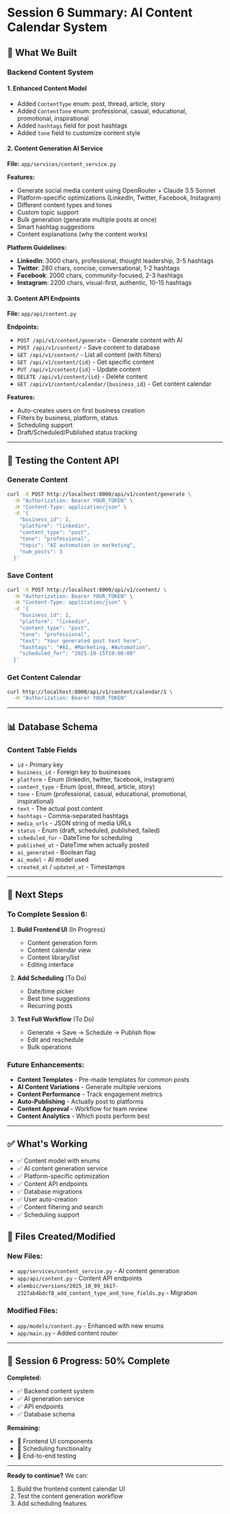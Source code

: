# Session 6 Summary: AI Content Calendar System

## 🎯 What We Built

### **Backend Content System**

#### 1. Enhanced Content Model
- Added `ContentType` enum: post, thread, article, story
- Added `ContentTone` enum: professional, casual, educational, promotional, inspirational  
- Added `hashtags` field for post hashtags
- Added `tone` field to customize content style

#### 2. Content Generation AI Service
**File:** `app/services/content_service.py`

**Features:**
- Generate social media content using OpenRouter + Claude 3.5 Sonnet
- Platform-specific optimizations (LinkedIn, Twitter, Facebook, Instagram)
- Different content types and tones
- Custom topic support
- Bulk generation (generate multiple posts at once)
- Smart hashtag suggestions
- Content explanations (why the content works)

**Platform Guidelines:**
- **LinkedIn**: 3000 chars, professional, thought leadership, 3-5 hashtags
- **Twitter**: 280 chars, concise, conversational, 1-2 hashtags
- **Facebook**: 2000 chars, community-focused, 2-3 hashtags
- **Instagram**: 2200 chars, visual-first, authentic, 10-15 hashtags

#### 3. Content API Endpoints
**File:** `app/api/content.py`

**Endpoints:**
- `POST /api/v1/content/generate` - Generate content with AI
- `POST /api/v1/content/` - Save content to database
- `GET /api/v1/content/` - List all content (with filters)
- `GET /api/v1/content/{id}` - Get specific content
- `PUT /api/v1/content/{id}` - Update content
- `DELETE /api/v1/content/{id}` - Delete content
- `GET /api/v1/content/calendar/{business_id}` - Get content calendar

**Features:**
- Auto-creates users on first business creation
- Filters by business, platform, status
- Scheduling support
- Draft/Scheduled/Published status tracking

---

## 🧪 Testing the Content API

### Generate Content
```bash
curl -X POST http://localhost:8000/api/v1/content/generate \
  -H "Authorization: Bearer YOUR_TOKEN" \
  -H "Content-Type: application/json" \
  -d '{
    "business_id": 1,
    "platform": "linkedin",
    "content_type": "post",
    "tone": "professional",
    "topic": "AI automation in marketing",
    "num_posts": 3
  }'
```

### Save Content
```bash
curl -X POST http://localhost:8000/api/v1/content/ \
  -H "Authorization: Bearer YOUR_TOKEN" \
  -H "Content-Type: application/json" \
  -d '{
    "business_id": 1,
    "platform": "linkedin",
    "content_type": "post",
    "tone": "professional",
    "text": "Your generated post text here",
    "hashtags": "#AI, #Marketing, #Automation",
    "scheduled_for": "2025-10-15T10:00:00"
  }'
```

### Get Content Calendar
```bash
curl http://localhost:8000/api/v1/content/calendar/1 \
  -H "Authorization: Bearer YOUR_TOKEN"
```

---

## 📊 Database Schema

### Content Table Fields
- `id` - Primary key
- `business_id` - Foreign key to businesses
- `platform` - Enum (linkedin, twitter, facebook, instagram)
- `content_type` - Enum (post, thread, article, story)
- `tone` - Enum (professional, casual, educational, promotional, inspirational)
- `text` - The actual post content
- `hashtags` - Comma-separated hashtags
- `media_urls` - JSON string of media URLs
- `status` - Enum (draft, scheduled, published, failed)
- `scheduled_for` - DateTime for scheduling
- `published_at` - DateTime when actually posted
- `ai_generated` - Boolean flag
- `ai_model` - AI model used
- `created_at` / `updated_at` - Timestamps

---

## 🚀 Next Steps

### To Complete Session 6:

1. **Build Frontend UI** (In Progress)
   - Content generation form
   - Content calendar view
   - Content library/list
   - Editing interface

2. **Add Scheduling** (To Do)
   - Date/time picker
   - Best time suggestions
   - Recurring posts

3. **Test Full Workflow** (To Do)
   - Generate → Save → Schedule → Publish flow
   - Edit and reschedule
   - Bulk operations

### Future Enhancements:
- **Content Templates** - Pre-made templates for common posts
- **AI Content Variations** - Generate multiple versions
- **Content Performance** - Track engagement metrics
- **Auto-Publishing** - Actually post to platforms
- **Content Approval** - Workflow for team review
- **Content Analytics** - Which posts perform best

---

## ✅ What's Working

- ✅ Content model with enums
- ✅ AI content generation service
- ✅ Platform-specific optimization
- ✅ Content API endpoints
- ✅ Database migrations
- ✅ User auto-creation
- ✅ Content filtering and search
- ✅ Scheduling support

## 📝 Files Created/Modified

### New Files:
- `app/services/content_service.py` - AI content generation
- `app/api/content.py` - Content API endpoints
- `alembic/versions/2025_10_09_1617-2327ab4bdcf8_add_content_type_and_tone_fields.py` - Migration

### Modified Files:
- `app/models/content.py` - Enhanced with new enums
- `app/main.py` - Added content router

---

## 🎉 Session 6 Progress: 50% Complete

**Completed:**
- ✅ Backend content system
- ✅ AI generation service  
- ✅ API endpoints
- ✅ Database schema

**Remaining:**
- 🔲 Frontend UI components
- 🔲 Scheduling functionality
- 🔲 End-to-end testing

---

**Ready to continue?** We can:
1. Build the frontend content calendar UI
2. Test the content generation workflow
3. Add scheduling features
